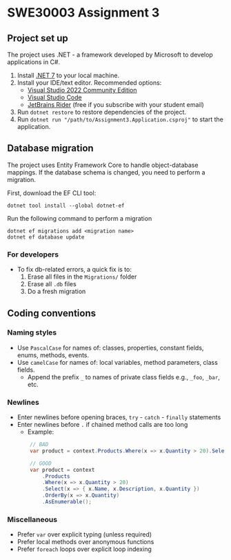 # SWE30003 Assignment 3

## Project set up

The project uses .NET - a framework developed by Microsoft to develop applications in C#.

1. Install [.NET 7](https://dotnet.microsoft.com/en-us/download/dotnet/7.0) to your local machine.
2. Install your IDE/text editor. Recommended options:
    - [Visual Studio 2022 Community Edition](https://visualstudio.microsoft.com/vs/)
    - [Visual Studio Code](https://www.jetbrains.com/rider/)
    - [JetBrains Rider]() (free if you subscribe with your student email)
3. Run `dotnet restore` to restore dependencies of the project.
4. Run `dotnet run "/path/to/Assignment3.Application.csproj"` to start the application.

## Database migration

The project uses Entity Framework Core to handle object-database mappings.
If the database schema is changed, you need to perform a migration.

First, download the EF CLI tool:
```
dotnet tool install --global dotnet-ef
```

Run the following command to perform a migration
```
dotnet ef migrations add <migration name>
dotnet ef database update
```

### For developers

- To fix db-related errors, a quick fix is to:
  1. Erase all files in the `Migrations/` folder
  2. Erase all `.db` files
  3. Do a fresh migration

## Coding conventions

### Naming styles

- Use `PascalCase` for names of: classes, properties, constant fields, enums, methods, events.
- Use `camelCase` for names of: local variables, method parameters, class fields.
    - Append the prefix `_` to names of private class fields e.g., `_foo`, `_bar`, etc.

### Newlines

- Enter newlines before opening braces, `try` - `catch` - `finally` statements
- Enter newlines before `.` if chained method calls are too long
    - Example:
    ```csharp
        // BAD
        var product = context.Products.Where(x => x.Quantity > 20).Select(x => { x.Name, x.Description, x.Quantity }).OrderBy(x => x.Quantity).AsEnumerable();

        // GOOD
        var product = context
            .Products
            .Where(x => x.Quantity > 20)
            .Select(x => { x.Name, x.Description, x.Quantity })
            .OrderBy(x => x.Quantity)
            .AsEnumerable();
    ```

### Miscellaneous

- Prefer `var` over explicit typing (unless required)
- Prefer local methods over anonymous functions
- Prefer `foreach` loops over explicit loop indexing
